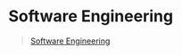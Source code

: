 # Software Engineering

[se]: <https://en.wikipedia.org/wiki/Software_engineering>

> [Software Engineering][se]
